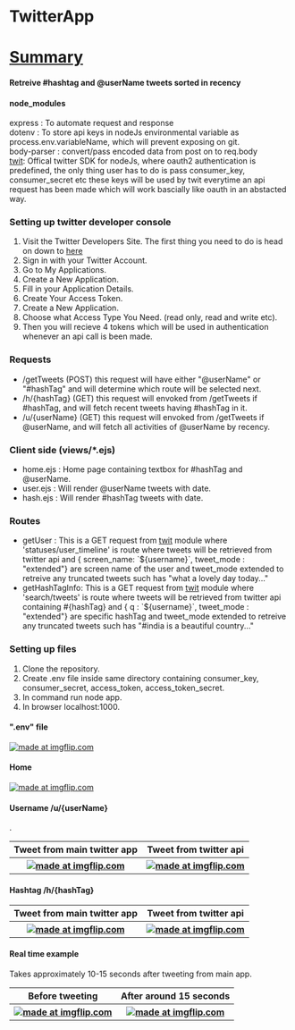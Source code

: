 # TwitterApp
<h1><b><u>Summary</u></b></h1> 
<h4>Retreive #hashtag and @userName tweets sorted in recency</h4>
<h4>node_modules</h4>
express     : To automate request and response
<br>
dotenv : To store api keys in nodeJs environmental variable as process.env.variableName, which will prevent exposing on git.
<br>
body-parser : convert/pass encoded data from post on to req.body
<br>
<a href="https://github.com/ttezel/twit">twit</a>: Offical twitter SDK for nodeJs, where oauth2 authentication is predefined, the only thing user has to do is pass consumer_key, consumer_secret etc
these keys will be used by twit everytime an api request has been made which will work bascially like oauth in an abstacted way.

<br>
<h3>Setting up twitter developer console</h3>
<ol>
<li>Visit the Twitter Developers Site. The first thing you need to do is head on down to <a href="dev.twitter.com">here</a></li>
<li>Sign in with your Twitter Account.</li>
<li>Go to My Applications.</li>
<li>Create a New Application.</li>
<li>Fill in your Application Details.</li>
<li>Create Your Access Token.</li>
<li>Create a New Application.</li>
<li>Choose what Access Type You Need. (read only, read and write etc).</li>
<li>Then you will recieve 4 tokens which will be used in authentication whenever an api call is been made.</li>
</ol>

<h3>Requests</h3>
<ul>
<li>/getTweets (POST) this request will have either "@userName" or "#hashTag" and will determine which route will be selected next.</li>
<li>/h/{hashTag} (GET) this request will envoked from /getTweets if #hashTag, and will fetch recent tweets having #hashTag in it.</li>
<li>/u/{userName} (GET) this request will envoked from /getTweets if @userName, and will fetch all activities of @userName by recency.</li>
</ul>

<h3>Client side (views/*.ejs)</h3>
<ul>
<li>home.ejs : Home page containing textbox for #hashTag and @userName.</li>
<li>user.ejs : Will render @userName tweets with date.</li>
<li>hash.ejs : Will render #hashTag tweets with date.</li>
</ul>

<h3>Routes</h3>
<ul>
<li>getUser : This is a GET request from <a href="dev.twitter.com">twit</a> module where 
'statuses/user_timeline' is route where  tweets will be retrieved from twitter api and { screen_name: `${username}`,  tweet_mode : "extended"}
are screen name of the user and tweet_mode extended to retreive any truncated tweets such has "what a lovely day today..." </li>

<li>getHashTagInfo: This is a GET request from <a href="dev.twitter.com">twit</a> module where 
'search/tweets' is route where  tweets will be retrieved from twitter api containing #{hashTag} and { q : `${username}`,  tweet_mode : "extended"}
are specific hashTag and tweet_mode extended to retreive any truncated tweets such has "#india is a beautiful country..." </li>
</ul>

<h3>Setting up files</h3>
<ol>
<li>Clone the repository.</li>
<li>Create .env file inside same directory containing consumer_key, consumer_secret, access_token, access_token_secret.</li>
<li>In command run node app.</li>
<li>In browser localhost:1000.</li>
</ol>

<h4>".env" file</h4>
<a href="https://imgflip.com/gif/365x08"><img src="https://i.imgflip.com/365x08.gif" title="made at imgflip.com"/></a>

<h4>Home</h4>
<a href="https://imgflip.com/gif/365x2b"><img src="https://i.imgflip.com/365x2b.gif" title="made at imgflip.com"/></a>

<h4>Username /u/{userName}</h4>
<table> 
            <tr>
            <th>Tweet from main twitter app</th>
            <th>Tweet from twitter api</th>
            </tr>
            <tr>
            <th><a href="https://imgflip.com/gif/3660x4"><img src="https://i.imgflip.com/3660x4.gif" title="made at imgflip.com"/></a></th>
            <th><a href="https://imgflip.com/gif/3660w6"><img src="https://i.imgflip.com/3660w6.gif" title="made at imgflip.com"/></a></th>
            </tr>.
 </table>
 
 <h4>Hashtag /h/{hashTag}</h4>
 <table> 
            <tr>
            <th>Tweet from main twitter app</th>
            <th>Tweet from twitter api</th>
            </tr>
            <tr>
            <th><a href="https://imgflip.com/gif/3660yt"><img src="https://i.imgflip.com/3660yt.gif" title="made at imgflip.com"/></a></th>
            <th><a href="https://imgflip.com/gif/3660yb"><img src="https://i.imgflip.com/3660yb.gif" title="made at imgflip.com"/></a></th>
            </tr>
 </table>
 
 <h4>Real time example</h4>
 Takes approximately 10-15 seconds after tweeting from main app.
 <table> 
            <tr>
            <th>Before tweeting</th>
            <th>After around 15 seconds</th>
            </tr>
            <tr>
            <th><a href="https://imgflip.com/gif/3661lp"><img src="https://i.imgflip.com/3661lp.gif" title="made at imgflip.com"/></a></th>
            <th><a href="https://imgflip.com/gif/3661pe"><img src="https://i.imgflip.com/3661pe.gif" title="made at imgflip.com"/></a></th>
            </tr>
 </table>
